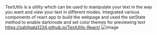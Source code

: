 TextUtils is a utility which can be used to manipulate your text in the way you want and view your text in different modes.
Integrated various components of react app to build the webpage and used the setState method to enable darkmode and 
set color themes for previewing text
https://sahilgala1234.github.io/TextUtils-React/
![image](https://user-images.githubusercontent.com/100221488/198835057-9bf07c1e-7e11-41af-a9ec-3a936eabfbe5.png)
